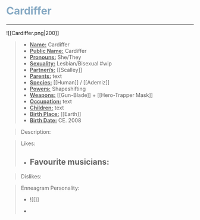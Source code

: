 <h1><font color="#87AAC4"> Cardiffer </font></h1>

___

![[Cardiffer.png|200]]

> - **<ins>Name:<ins>** Cardiffer
> - **<ins>Public Name:<ins>** Cardiffer
> - **<ins>Pronouns:<ins>** She/They
> - **<ins>Sexuality:<ins>** Lesbian/Bisexual #wip 
> - **<ins>Partner/s:<ins>** [[Scalley]]
> - **<ins>Parents:<ins>** text
> - **<ins>Species:<ins>** [[Human]] / [[Ademiz]]
> - **<ins>Powers:<ins>** Shapeshifting
> - **<ins>Weapons:<ins>** [[Gun-Blade]] + [[Hero-Trapper Mask]]
> - **<ins>Occupation:<ins>** text
> - **<ins>Children:<ins>** text
> - **<ins>Birth Place:<ins>** [[Earth]]
> - **<ins>Birth Date:<ins>** CE. 2008

> Description:
> 
	
> Likes:
>
> - Favourite musicians:
>	- 

> Dislikes:
>
	
> Enneagram Personality: 
> - ![[]]
>
> - 
>	
> 	